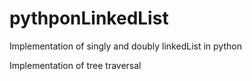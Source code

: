 # pythponLinkedList

Implementation of singly and doubly linkedList in python

Implementation of tree traversal

